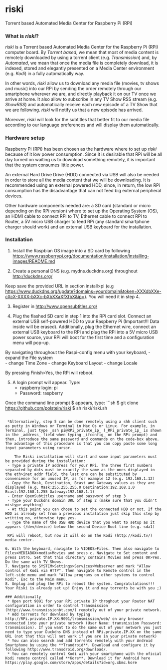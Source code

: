 # riski
Torrent based Automated Media Center for Raspberry Pi (RPi)

### What is *riski*?
*riski* is a Torrent based Automated Media Center for the Raspberry Pi (RPi) computer board. By *Torrent based*, we mean that most of media content is remotely downloaded by using a torrent client (e.g. *Transmission*) and, by *Automated*, we mean that once the media file is completely download, it is indexed, stored and elegantly presented on a Media Center environment (e.g. *Kodi*) in a fully automatically way. 

In other words, *riski* allow us to download any media file (movies, tv shows and music) into our RPi by sending the order remotely through our smartphone wherever we are, and directly playback it on our TV once we arrive at home. It also allow to subscribe in any TV Show RSS stream (e.g. *ShowRSS*) and automatically receive each new episode of a TV Show that we are following. *riski* will notify us that a new episode has arrived. 

Moreover, *riski* will look for the subtitles that better fit to our media file according to our language preferences and will display them automatically.

### Hardware setup
Raspberry Pi (RPi) has been chosen as the hardware where to set up *riski* because of it low power consumption. Since it is desirable that RPi will be all day turned on waiting us to download something remotely, it is important that the system consumes little power. 

An external Hard Drive Drive (HDD) connected via USB will also be needed in order to store all the media content that we will be downloading. It is recommended using an external powered HDD, since, in return, the low RPi consumption has the disadvantage that can not feed big external peripheral devices. 

Other hardware components needed are: a SD card (standard or micro depending on the RPi version) where to set up the Operating System (OS), an HDMI cable to connect RPi to TV, Ethernet cable to connect RPi to Router, a 5V micro USB charger to feed RPi (any standard smartphone charger should work) and an external USB keyboard for the installation. 

### Installation
1. Install the Raspbian OS image into a SD card by following https://www.raspberrypi.org/documentation/installation/installing-images/README.md

2. Create a personal DNS  (e.g. mydns.duckdns.org) throughout http://duckdns.org/ 
    
 Keep save the provided URL in section install>pi (e.g https://www.duckdns.org/update?domains=yourdomain&token=XXXdbXXe-cXcX-XXXX-bXXc-bXbXXaXfXfbX&ip=). You will need it in step 4.

3. Register in http://www.opensubtitles.org/

4. Plug the flashed SD card in step 1 into the RPi card slot. Connect an external USB  self-powered HDD to your Raspberry Pi (Important!!! Data inside will be erased). Additionally, plug the Ethernet wire, connect an external USB keyboard to the RPi and plug the RPi into a 5V micro USB power source, your RPi will boot for the first time and a configuration menu will pop-up. 
    
 By navigating throughout the Raspi-config menu with your keyboard, 
    - expand the File system  
    - change Time Zone 
    - change Keyboard Layout
    - change Locale

 By pressing Finish>Yes, the RPi will reboot. 

5. A login prompt will appear. Type: 
    - raspberry login: pi
    - Password: raspberry 
 
 Once the command line prompt $ appears, type:
    ```sh
    $ git clone https://github.com/polstein/riski
    $ sh riski/riski.sh
```

 *Alternatively, step 5 can be done remotely using a shh client such as putty in Windows or Terminal in Mac Os or Linux. For example, in Terminal, just type _ssh pi@RPi_private_ip_ (_RPi_private_ip_ is shown in the _address_ field when typing _ifconfig_ on the RPi prompt) and then, introduce the same password and commands on the code-box above. The advantage of this procedure is that you can copy paste some long input parameters using cursor.

    The Riski installation will start and some input parameters must be provided during the installation:
 - Type a private IP address for your RPi. The three first numbers separated by dots must be exactly the same as the ones displayed in the eth>inet addr field, the last one can be substituted by convenience for an unused IP, as for example 12 (e.g. 192.168.1.12)
 - Copy the Mask, Destination, Bcast and Gateway values as they are displayed (e.g. Mask:255.255.255.0 Destination:192.168.1.0 Bcast:192.168.1.255 Gateway:192.168.1.1)
 - Enter OpenSubtitles username and password of step 3
 - Type your Duckdns domain URL of step 2 (make sure that you didn't mistype anything)
 - At this point you can chose to set the connected HDD or not. If the HDD is already set from a previous instalation just skip this step by writting no, otherwise type yes.
 - Type the name of the USB HDD device that you want to setup as it appears (/dev/device) below the second Device Boot line (e.g. sda1)
 
 RPi will reboot, but now it will do on the Kodi (http://kodi.tv/) media center.

6. With the keyboard, navigate to VIDEOS>Files. Then also navigate to Files>MEDIABOX>media>Movies and press c. Navigate to Set content and press Intro. Set that this directory contains Movies and press OK>Yes. Do the same with TV Shows.
7. Navigate to SYSTEM>Settings>Services>Webserver and mark "Allow control of Kodi via HTTP". Then navigate to Remote control in the left-side menu and mark "Allow programs on other systems to control Kodi". Esc to the Main menu.
8. Unplug and plug the RPi to reboot the system. Congratulations!!! Your Riski is already set up! Enjoy it and may torrents be with you ;)

### Additionally
 * Open port 9091 for your RPi private IP throghout your Router NAT configuration in order to control Transmission (http://www.transmissionbt.com/) remotely out of your private network.
 * Add torrents for download by typing http://RPi.private.IP.XX:9091/transmission/web/ on any browser connected into your private network (User Name: transmission Password: transmission). If you want to do the same out of your network you just need to type your Duckdns DNS instead of RPi.private.IP.XX on the same URL (not that this will not work if you are in your private network)
 * You can also search and add torrents remotely with your Android Smartphone by using the **Trandroid**. Download and configure it by following http://www.transdroid.org/download/.
 * You can remotely control Kodi with your smartphone with the oficial Kodi remote control called **Kore**. Download it for Android here https://play.google.com/store/apps/details?id=org.xbmc.kore 

